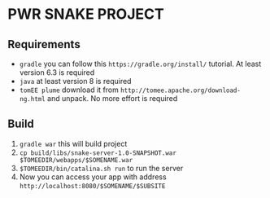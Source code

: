 # PWR SNAKE PROJECT

## Requirements
 - ```gradle``` you can follow this `https://gradle.org/install/` tutorial. At least version 6.3 is required
 - ```java``` at least version 8 is required
 - ```tomEE plume``` download it from `http://tomee.apache.org/download-ng.html` and unpack. No more effort is required 
## Build
 1. `gradle war` this will build project
 2. `cp build/libs/snake-server-1.0-SNAPSHOT.war $TOMEEDIR/webapps/$SOMENAME.war`
 3. `$TOMEEDIR/bin/catalina.sh run` to run the server
 4. Now you can access your app with address `http://localhost:8080/$SOMENAME/$SUBSITE`

